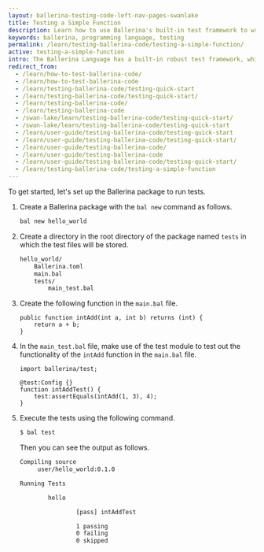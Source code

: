 ```yaml
---
layout: ballerina-testing-code-left-nav-pages-swanlake
title: Testing a Simple Function
description: Learn how to use Ballerina's built-in test framework to write testable code. The test framework provides a set of building blocks to help write and run tests.
keywords: ballerina, programming language, testing
permalink: /learn/testing-ballerina-code/testing-a-simple-function/
active: testing-a-simple-function
intro: The Ballerina Language has a built-in robust test framework, which allows you to achieve multiple levels of the test pyramid including unit testing, integration testing, and end-to-end testing.  It provides features such as assertions, data providers, mocking, and code coverage, which enable the programmers to write comprehensive tests.
redirect_from:
  - /learn/how-to-test-ballerina-code/
  - /learn/how-to-test-ballerina-code
  - /learn/testing-ballerina-code/testing-quick-start
  - /learn/testing-ballerina-code/testing-quick-start/
  - /learn/testing-ballerina-code/
  - /learn/testing-ballerina-code
  - /swan-lake/learn/testing-ballerina-code/testing-quick-start/
  - /swan-lake/learn/testing-ballerina-code/testing-quick-start
  - /learn/user-guide/testing-ballerina-code/testing-quick-start
  - /learn/user-guide/testing-ballerina-code/testing-quick-start/
  - /learn/user-guide/testing-ballerina-code/
  - /learn/user-guide/testing-ballerina-code
  - /learn/user-guide/testing-ballerina-code/testing-quick-start/
  - /learn/testing-ballerina-code/testing-a-simple-function
---
```


To get started, let's set up the Ballerina package to run tests.

1. Create a Ballerina package with the `bal new` command as follows.

   ```bash
   bal new hello_world
   ```

2. Create a directory in the root directory of the package named `tests` in which the test files will be stored.

    ```bash
    hello_world/
        Ballerina.toml
        main.bal
        tests/
            main_test.bal
    ```

3. Create the following function in the `main.bal` file.

    ```ballerina
    public function intAdd(int a, int b) returns (int) {
        return a + b;
    }
    ```

4. In the `main_test.bal` file, make use of the test module to test out the functionality of the `intAdd` function in the `main.bal` file.

    ```ballerina
    import ballerina/test;

    @test:Config {}
    function intAddTest() {
        test:assertEquals(intAdd(1, 3), 4);
    }
    ```

5. Execute the tests using the following command.

   ```bash
   $ bal test
   ```
   Then you can see the output as follows.

   ```bash
   Compiling source
        user/hello_world:0.1.0

   Running Tests

           hello

                   [pass] intAddTest

                   1 passing
                   0 failing
                   0 skipped
   ```
